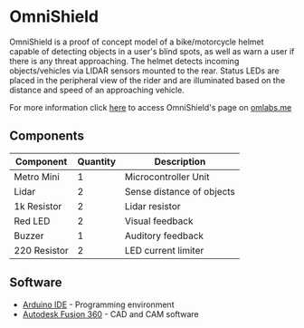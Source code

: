 # OmniShield
OmniShield is a proof of concept model of a bike/motorcycle helmet capable of detecting objects in a user's blind spots, as well as warn a user if there is any threat approaching. The helmet detects incoming objects/vehicles via LIDAR sensors mounted to the rear. Status LEDs are placed in the peripheral view of the rider and are illuminated based on the distance and speed of an approaching vehicle.

For more information click [here](https://omanavekar.wixsite.com/ommakes/omnishield) to access OmniShield's page on [omlabs.me](www.omlabs.me)

## Components
| Component | Quantity | Description |
| ------ | ------ | ------ |
| Metro Mini | 1 | Microcontroller Unit |
| Lidar | 2 | Sense distance of objects |
| 1k Resistor | 2 | Lidar resistor |
| Red LED | 2 | Visual feedback |
| Buzzer | 1 | Auditory feedback |
| 220 Resistor | 2 | LED current limiter |

## Software
* [Arduino IDE](https://www.arduino.cc/en/main/software) - Programming environment
* [Autodesk Fusion 360](https://www.autodesk.com/products/fusion-360/overview) - CAD and CAM  software

